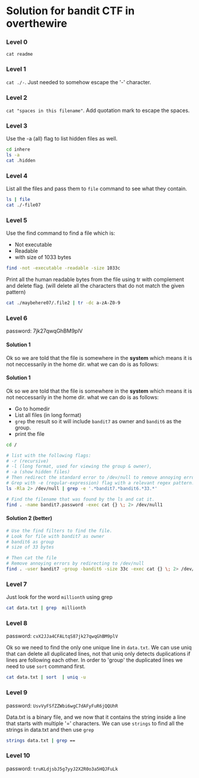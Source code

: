 # Solution for bandit CTF in overthewire
### Level 0
`cat readme`

### Level 1
`cat ./-`. Just needed to somehow escape the '-' character.

### Level 2
`cat "spaces in this filename"`.
Add quotation mark to escape the spaces.

### Level 3
Use the -a (all) flag to list hidden files as well.
```bash
cd inhere
ls -a
cat .hidden
```
### Level 4
List all the files and pass them to `file` command
to see what they contain.
```bash
ls | file
cat ./-file07
```

### Level 5
Use the find command to find a file which is:
 - Not executable
 - Readable
 - with size of 1033 bytes 

``` bash
find -not -executable -readable -size 1033c
```

Print all the human readable bytes from the file using tr with complement and delete flag.
(will delete all the characters that do not match the given pattern)

```bash
cat ./maybehere07/.file2 | tr -dc a-zA-Z0-9
```

### Level 6
password: 7jk27qwqGhBM9plV

#### Solution 1
Ok so we are told that the file is somewhere in the **system** which means
it is not neccessarily in the home dir. what we can do is as follows:

#### Solution 1
Ok so we are told that the file is somewhere in the **system** which means
it is not neccessarily in the home dir. what we can do is as follows:
- Go to homedir
- List all files (in long format)
- `grep` the result so it will include `bandit7` as owner and `bandit6` as the group.
- print the file

```bash 
cd /

# list with the following flags: 
# -r (recursive) 
# -l (long format, used for viewing the group & owner), 
# -a (show hidden files)
# Then redirect the standard error to /dev/null to remove annoying error logs. then
# Grep with -e (regular-expression) flag with a relevant regex pattern.
ls -Rla 2> /dev/null | grep -e '.*bandit7.*bandit6.*33.*'

# Find the filename that was found by the ls and cat it.
find . -name bandit7.password -exec cat {} \; 2> /dev/null1
```

#### Solution 2 (better)

```bash
# Use the find filters to find the file. 
# Look for file with bandit7 as owner
# bandit6 as group
# size of 33 bytes

# Then cat the file 
# Remove annoying errors by redirecting to /dev/null
find . -user bandit7 -group -bandit6 -size 33c -exec cat {} \; 2> /dev/null

```

### Level 7
Just look for the word `millionth` using grep
```bash 
cat data.txt | grep  millionth
```

### Level 8
password: `cvX2JJa4CFALtqS87jk27qwqGhBM9plV`

Ok so we need to find the only one unique line in `data.txt`.
We can use uniq that can delete all duplicated lines, not that uniq
only detects duplications if lines are following each other. In order
to 'group' the duplicated lines we need to use `sort` command first.

```bash
cat data.txt | sort  | uniq -u
```


### Level 9
password: `UsvVyFSfZZWbi6wgC7dAFyFuR6jQQUhR`

Data.txt is a binary file, and we now that it contains the string 
inside a line that starts with multiple '=' characters.
We can use `strings` to find all the strings in data.txt and then use `grep`

```bash
strings data.txt | grep ==
```


### Level 10
password: `truKLdjsbJ5g7yyJ2X2R0o3a5HQJFuLk`

